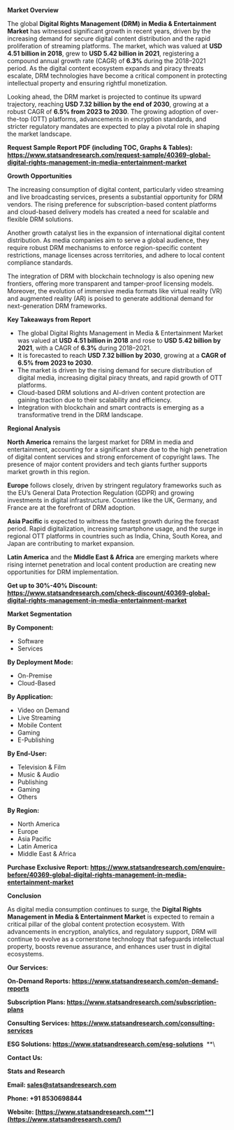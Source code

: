 ﻿**Market Overview**

The global **Digital Rights Management (DRM) in Media & Entertainment Market** has witnessed significant growth in recent years, driven by the increasing demand for secure digital content distribution and the rapid proliferation of streaming platforms. The market, which was valued at **USD 4.51 billion in 2018**, grew to **USD 5.42 billion in 2021**, registering a compound annual growth rate (CAGR) of **6.3%** during the 2018–2021 period. As the digital content ecosystem expands and piracy threats escalate, DRM technologies have become a critical component in protecting intellectual property and ensuring rightful monetization.

Looking ahead, the DRM market is projected to continue its upward trajectory, reaching **USD 7.32 billion by the end of 2030**, growing at a robust CAGR of **6.5% from 2023 to 2030**. The growing adoption of over-the-top (OTT) platforms, advancements in encryption standards, and stricter regulatory mandates are expected to play a pivotal role in shaping the market landscape.

**Request Sample Report PDF (including TOC, Graphs & Tables): <https://www.statsandresearch.com/request-sample/40369-global-digital-rights-management-in-media-entertainment-market>**

**Growth Opportunities**

The increasing consumption of digital content, particularly video streaming and live broadcasting services, presents a substantial opportunity for DRM vendors. The rising preference for subscription-based content platforms and cloud-based delivery models has created a need for scalable and flexible DRM solutions.

Another growth catalyst lies in the expansion of international digital content distribution. As media companies aim to serve a global audience, they require robust DRM mechanisms to enforce region-specific content restrictions, manage licenses across territories, and adhere to local content compliance standards.

The integration of DRM with blockchain technology is also opening new frontiers, offering more transparent and tamper-proof licensing models. Moreover, the evolution of immersive media formats like virtual reality (VR) and augmented reality (AR) is poised to generate additional demand for next-generation DRM frameworks.

**Key Takeaways from Report**

- The global Digital Rights Management in Media & Entertainment Market was valued at **USD 4.51 billion in 2018** and rose to **USD 5.42 billion by 2021**, with a CAGR of **6.3%** during 2018–2021.
- It is forecasted to reach **USD 7.32 billion by 2030**, growing at a **CAGR of 6.5% from 2023 to 2030**.
- The market is driven by the rising demand for secure distribution of digital media, increasing digital piracy threats, and rapid growth of OTT platforms.
- Cloud-based DRM solutions and AI-driven content protection are gaining traction due to their scalability and efficiency.
- Integration with blockchain and smart contracts is emerging as a transformative trend in the DRM landscape.

**Regional Analysis**

**North America** remains the largest market for DRM in media and entertainment, accounting for a significant share due to the high penetration of digital content services and strong enforcement of copyright laws. The presence of major content providers and tech giants further supports market growth in this region.

**Europe** follows closely, driven by stringent regulatory frameworks such as the EU’s General Data Protection Regulation (GDPR) and growing investments in digital infrastructure. Countries like the UK, Germany, and France are at the forefront of DRM adoption.

**Asia Pacific** is expected to witness the fastest growth during the forecast period. Rapid digitalization, increasing smartphone usage, and the surge in regional OTT platforms in countries such as India, China, South Korea, and Japan are contributing to market expansion.

**Latin America** and the **Middle East & Africa** are emerging markets where rising internet penetration and local content production are creating new opportunities for DRM implementation.

**Get up to 30%-40% Discount: <https://www.statsandresearch.com/check-discount/40369-global-digital-rights-management-in-media-entertainment-market>**

**Market Segmentation**

**By Component:**

- Software
- Services

**By Deployment Mode:**

- On-Premise
- Cloud-Based

**By Application:**

- Video on Demand
- Live Streaming
- Mobile Content
- Gaming
- E-Publishing

**By End-User:**

- Television & Film
- Music & Audio
- Publishing
- Gaming
- Others

**By Region:**

- North America
- Europe
- Asia Pacific
- Latin America
- Middle East & Africa

**Purchase Exclusive Report: <https://www.statsandresearch.com/enquire-before/40369-global-digital-rights-management-in-media-entertainment-market>**

**Conclusion**

As digital media consumption continues to surge, the **Digital Rights Management in Media & Entertainment Market** is expected to remain a critical pillar of the global content protection ecosystem. With advancements in encryption, analytics, and regulatory support, DRM will continue to evolve as a cornerstone technology that safeguards intellectual property, boosts revenue assurance, and enhances user trust in digital ecosystems.

**Our Services:** 

**On-Demand Reports: <https://www.statsandresearch.com/on-demand-reports>** 

**Subscription Plans: <https://www.statsandresearch.com/subscription-plans>** 

**Consulting Services: <https://www.statsandresearch.com/consulting-services>** 

**ESG Solutions: <https://www.statsandresearch.com/esg-solutions>** 
**\


**Contact Us:** 

**Stats and Research** 

**Email: <sales@statsandresearch.com>** 

**Phone: +91 8530698844** 

**Website: [https://www.statsandresearch.com**](https://www.statsandresearch.com/)**

